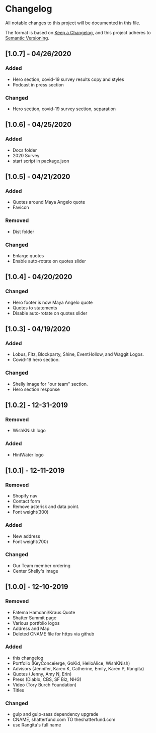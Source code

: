 # Changelog

All notable changes to this project will be documented in this file.

The format is based on [Keep a Changelog](https://keepachangelog.com/en/1.0.0/),
and this project adheres to [Semantic Versioning](https://semver.org/spec/v2.0.0.html).

## [1.0.7] - 04/26/2020
### Added
- Hero section, covid-19 survey results copy and styles
- Podcast in press section

### Changed
- Hero section, covid-19 survey section, separation

## [1.0.6] - 04/25/2020
### Added
- Docs folder
- 2020 Survey
- start script in package.json

## [1.0.5] - 04/21/2020
### Added
- Quotes around Maya Angelo quote
- Favicon

### Removed
- Dist folder

### Changed
- Enlarge quotes
- Enable auto-rotate on quotes slider

## [1.0.4] - 04/20/2020
### Changed
- Hero footer is now Maya Angelo quote
- Quotes to statements
- Disable auto-rotate on quotes slider

## [1.0.3] - 04/19/2020
### Added
- Lobus, Fitz, Blockparty, Shine, EventHollow, and Waggit Logos.
- Covid-19 hero section.

### Changed
- Shelly image for "our team" section.
- Hero section response

## [1.0.2] - 12-31-2019
### Removed
- WishKNish logo

### Added
- HintWater logo

## [1.0.1] - 12-11-2019
### Removed
- Shopify nav
- Contact form
- Remove asterisk and data point.
- Font weight(300)

### Added
- New address
- Font weight(700) 

### Changed
- Our Team member ordering
- Center Shelly's image

## [1.0.0] - 12-10-2019
### Removed
- Fatema Hamdani/Kraus Quote
- Shatter Summit page
- Various portfolio logos
- Address and Map
- Deleted CNAME file for https via github

### Added
- this changelog
- Portfolio (KeyConceierge, GoKid, HelloAlice, WishKNish)
- Advisors (Jennifer, Karen K, Catherine, Emily, Karen P, Rangita)
- Quotes (Jenny, Amy N, Erin)
- Press (Diablo, CBS, SF Biz, NHG)
- Video (Tory Burch Foundation)
- Titles

### Changed
- gulp and gulp-sass dependency upgrade
- CNAME, shatterfund.com TO theshatterfund.com
- use Rangita's full name